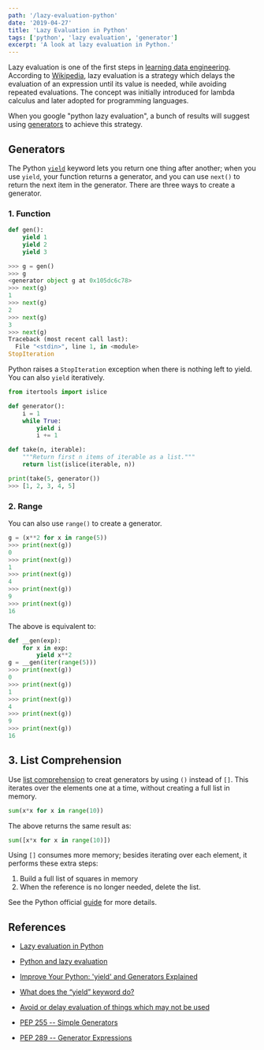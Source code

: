 ```yaml
---
path: '/lazy-evaluation-python'
date: '2019-04-27'
title: 'Lazy Evaluation in Python'
tags: ['python', 'lazy evaluation', 'generator']
excerpt: 'A look at lazy evaluation in Python.'
---
```

Lazy evaluation is one of the first steps in [learning data engineering](https://elainechan.nyc/choosing-data-engineering-project). According to [Wikipedia](https://en.wikipedia.org/wiki/Lazy_evaluation), lazy evaluation is a strategy which delays the evaluation of an expression until its value is needed, while avoiding repeated evaluations. The concept was initially introduced for lambda calculus and later adopted for programming languages.

When you google "python lazy evaluation", a bunch of results will suggest using [generators](https://www.python.org/dev/peps/pep-0255/) to achieve this strategy.

## Generators
The Python [`yield`](https://docs.python.org/3/reference/simple_stmts.html#yield) keyword lets you return one thing after another; when you use `yield`, your function returns a generator, and you can use `next()` to return the next item in the generator. There are three ways to create a generator.

### 1. Function
```python
def gen():
    yield 1
    yield 2
    yield 3

>>> g = gen()
>>> g
<generator object g at 0x105dc6c78>
>>> next(g)
1
>>> next(g)
2
>>> next(g)
3
>>> next(g)
Traceback (most recent call last):
  File "<stdin>", line 1, in <module>
StopIteration
```

Python raises a `StopIteration` exception when there is nothing left to yield. You can also `yield` iteratively.

```python
from itertools import islice

def generator():
    i = 1
    while True:
        yield i
        i += 1

def take(n, iterable):
    """Return first n items of iterable as a list."""
    return list(islice(iterable, n))

print(take(5, generator())
>>> [1, 2, 3, 4, 5]
```

### 2. Range
You can also use `range()` to create a generator.

```python
g = (x**2 for x in range(5))
>>> print(next(g))
0
>>> print(next(g))
1
>>> print(next(g))
4
>>> print(next(g))
9
>>> print(next(g))
16
```

The above is equivalent to:

```python
def __gen(exp):
    for x in exp:
        yield x**2
g = __gen(iter(range(5)))
>>> print(next(g))
0
>>> print(next(g))
1
>>> print(next(g))
4
>>> print(next(g))
9
>>> print(next(g))
16
```

## 3. List Comprehension
Use [list comprehension](https://www.python.org/dev/peps/pep-0202/) to creat generators by using `()` instead of `[]`. This iterates over the elements one at a time, without creating a full list in memory.

```python
sum(x*x for x in range(10))
```

The above returns the same result as:

```python
sum([x*x for x in range(10)])
```

Using `[]` consumes more memory; besides iterating over each element, it performs these extra steps:
1. Build a full list of squares in memory
3. When the reference is no longer needed, delete the list.

See the Python official [guide](https://www.python.org/dev/peps/pep-0289/#rationale) for more details.

## References
- [Lazy evaluation in Python](https://stackoverflow.com/questions/20535342/lazy-evaluation-in-python)

- [Python and lazy evaluation](https://swizec.com/blog/python-and-lazy-evaluation/swizec/5148)

- [Improve Your Python: 'yield' and Generators Explained](https://jeffknupp.com/blog/2013/04/07/improve-your-python-yield-and-generators-explained/)

- [What does the “yield” keyword do?](https://stackoverflow.com/questions/231767/what-does-the-yield-keyword-do)

- [Avoid or delay evaluation of things which may not be used](https://stackoverflow.com/questions/9802981/avoid-or-delay-evaluation-of-things-which-may-not-be-used)

- [PEP 255 -- Simple Generators](https://www.python.org/dev/peps/pep-0255/)

- [PEP 289 -- Generator Expressions](https://www.python.org/dev/peps/pep-0289/#id8)
